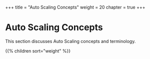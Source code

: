 +++
title = "Auto Scaling Concepts"
weight = 20
chapter = true
+++


# Auto Scaling Concepts
This section discusses Auto Scaling concepts and terminology.

{{% children sort="weight" %}}
